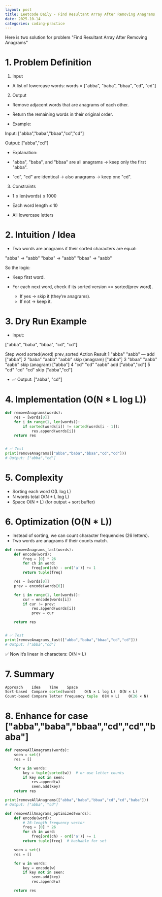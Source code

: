 ```yaml
---
layout: post
title: Leetcode Daily - Find Resultant Array After Removing Anagrams
date: 2025-10-14
categories: coding-practice
---
```


Here is two solution for problem "Find Resultant Array After Removing Anagrams"

# 1. Problem Definition

1. Input

- A list of lowercase words: words = ["abba", "baba", "bbaa", "cd", "cd"]

2. Output

- Remove adjacent words that are anagrams of each other.

- Return the remaining words in their original order.

- Example:

Input:
["abba","baba","bbaa","cd","cd"]

Output:
["abba","cd"]

- Explanation:

- "abba", "baba", and "bbaa" are all anagrams → keep only the first "abba".

- "cd", "cd" are identical → also anagrams → keep one "cd".

3. Constraints

- 1 ≤ len(words) ≤ 1000

- Each word length ≤ 10

- All lowercase letters

# 2. Intuition / Idea

- Two words are anagrams if their sorted characters are equal:

"abba" → "aabb"
"baba" → "aabb"
"bbaa" → "aabb"

So the logic:

- Keep first word.

- For each next word, check if its sorted version == sorted(prev word).

  - If yes → skip it (they’re anagrams).
  - If not → keep it.

# 3. Dry Run Example

- Input:

["abba", "baba", "bbaa", "cd", "cd"]

Step word sorted(word) prev_sorted Action Result
1 "abba" "aabb" — add ["abba"]
2 "baba" "aabb" "aabb" skip (anagram) ["abba"]
3 "bbaa" "aabb" "aabb" skip (anagram) ["abba"]
4 "cd" "cd" "aabb" add ["abba","cd"]
5 "cd" "cd" "cd" skip ["abba","cd"]

- ✅ Output: ["abba", "cd"]

# 4. Implementation (O(N \* L log L))

```python
def removeAnagrams(words):
    res = [words[0]]
    for i in range(1, len(words)):
        if sorted(words[i]) != sorted(words[i - 1]):
            res.append(words[i])
    return res


# ✅ Test
print(removeAnagrams(["abba","baba","bbaa","cd","cd"]))
# Output: ["abba","cd"]

```

# 5. Complexity

- Sorting each word O(L log L)
- N words total O(N \* L log L)
- Space O(N \* L) (for output + sort buffer)

# 6. Optimization (O(N \* L))

- Instead of sorting, we can count character frequencies (26 letters).
- Two words are anagrams if their counts match.

```python
def removeAnagrams_fast(words):
    def encode(word):
        freq = [0] * 26
        for ch in word:
            freq[ord(ch) - ord('a')] += 1
        return tuple(freq)

    res = [words[0]]
    prev = encode(words[0])

    for i in range(1, len(words)):
        cur = encode(words[i])
        if cur != prev:
            res.append(words[i])
            prev = cur

    return res


# ✅ Test
print(removeAnagrams_fast(["abba","baba","bbaa","cd","cd"]))
# Output: ["abba","cd"]

```

✅ Now it’s linear in characters: O(N × L)

# 7. Summary

```python
Approach	Idea	Time	Space
Sort-based	Compare sorted(word)	O(N × L log L)	O(N × L)
Count-based	Compare letter frequency tuple	O(N × L)	O(26 × N)
```

# 8. Enhance for case ["abba","baba","bbaa","cd","cd","baba"]

```python
def removeAllAnagrams(words):
    seen = set()
    res = []

    for w in words:
        key = tuple(sorted(w))  # or use letter counts
        if key not in seen:
            res.append(w)
            seen.add(key)
    return res

print(removeAllAnagrams(["abba","baba","bbaa","cd","cd","baba"]))
# Output: ["abba", "cd"]
```

```python
def removeAllAnagrams_optimized(words):
    def encode(word):
        # 26-length frequency vector
        freq = [0] * 26
        for ch in word:
            freq[ord(ch) - ord('a')] += 1
        return tuple(freq)  # hashable for set

    seen = set()
    res = []

    for w in words:
        key = encode(w)
        if key not in seen:
            seen.add(key)
            res.append(w)

    return res

```
